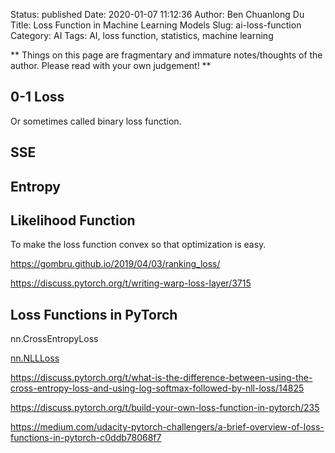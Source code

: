 Status: published
Date: 2020-01-07 11:12:36
Author: Ben Chuanlong Du
Title: Loss Function in Machine Learning Models
Slug: ai-loss-function
Category: AI
Tags: AI, loss function, statistics, machine learning

**
Things on this page are fragmentary and immature notes/thoughts of the author. 
Please read with your own judgement!
**
 

## 0-1 Loss 

Or sometimes called binary loss function.

## SSE

## Entropy

## Likelihood Function

To make the loss function convex so that optimization is easy.


https://gombru.github.io/2019/04/03/ranking_loss/


https://discuss.pytorch.org/t/writing-warp-loss-layer/3715


## Loss Functions in PyTorch

nn.CrossEntropyLoss

[nn.NLLLoss](https://pytorch.org/docs/stable/nn.html#nllloss)

https://discuss.pytorch.org/t/what-is-the-difference-between-using-the-cross-entropy-loss-and-using-log-softmax-followed-by-nll-loss/14825

https://discuss.pytorch.org/t/build-your-own-loss-function-in-pytorch/235

https://medium.com/udacity-pytorch-challengers/a-brief-overview-of-loss-functions-in-pytorch-c0ddb78068f7
